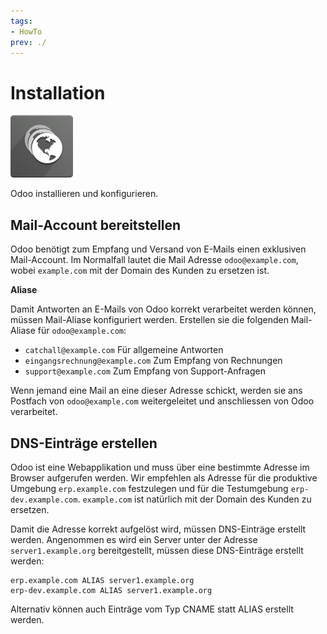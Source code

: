 ```yaml
---
tags:
- HowTo
prev: ./
---
```

# Installation
![icons_odoo_website_version](assets/icons_odoo_website_version.png)

Odoo installieren und konfigurieren.

## Mail-Account bereitstellen

Odoo benötigt zum Empfang und Versand von E-Mails einen exklusiven Mail-Account. Im  Normalfall lautet die Mail Adresse `odoo@example.com`, wobei `example.com` mit der Domain des Kunden zu ersetzen ist.

**Aliase**

Damit Antworten an E-Mails von Odoo korrekt verarbeitet werden können, müssen Mail-Aliase konfiguriert werden. Erstellen sie die folgenden Mail-Aliase für `odoo@example.com`:

* `catchall@example.com` Für allgemeine Antworten
* `eingangsrechnung@example.com` Zum Empfang von Rechnungen
* `support@example.com` Zum Empfang von Support-Anfragen

Wenn jemand eine Mail an eine dieser Adresse schickt, werden sie ans Postfach von `odoo@example.com` weitergeleitet und anschliessen von Odoo verarbeitet.

## DNS-Einträge erstellen

Odoo ist eine Webapplikation und muss über eine bestimmte Adresse im Browser aufgerufen werden. Wir empfehlen als Adresse für die produktive Umgebung `erp.example.com` festzulegen und für die Testumgebung `erp-dev.example.com`. `example.com` ist natürlich mit der Domain des Kunden zu ersetzen.

Damit die Adresse korrekt aufgelöst wird, müssen DNS-Einträge erstellt werden. Angenommen es wird ein Server unter der Adresse `server1.example.org` bereitgestellt, müssen diese DNS-Einträge erstellt werden:

```
erp.example.com ALIAS server1.example.org
erp-dev.example.com ALIAS server1.example.org
```

Alternativ können auch Einträge vom Typ CNAME statt ALIAS erstellt werden.
